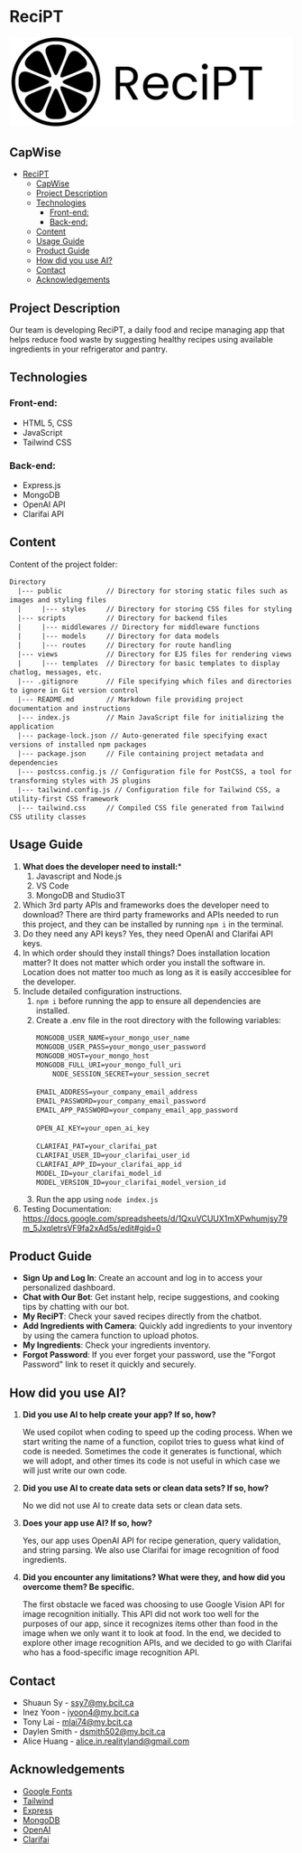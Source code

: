 # ReciPT
![Alt text](./public/image.png)
## CapWise

- [ReciPT](#recipt)
  - [CapWise](#capwise)
  - [Project Description](#project-description)
  - [Technologies](#technologies)
    - [Front-end:](#front-end)
    - [Back-end:](#back-end)
  - [Content](#content)
  - [Usage Guide](#usage-guide)
  - [Product Guide](#product-guide)
  - [How did you use AI?](#how-did-you-use-ai)
  - [Contact](#contact)
  - [Acknowledgements](#acknowledgements)


## Project Description
Our team is developing ReciPT, a daily food and recipe managing app that helps reduce food waste by suggesting healthy recipes using available ingredients in your refrigerator and pantry. 
	
## Technologies
### Front-end:
* HTML 5, CSS
* JavaScript
* Tailwind CSS
### Back-end:
* Express.js 
* MongoDB 
* OpenAI API
* Clarifai API
	
## Content
Content of the project folder:

```
Directory
  |--- public           // Directory for storing static files such as images and styling files
  |     |--- styles     // Directory for storing CSS files for styling
  |--- scripts          // Directory for backend files
  |     |--- middlewares // Directory for middleware functions
  |     |--- models     // Directory for data models
  |     |--- routes     // Directory for route handling
  |--- views            // Directory for EJS files for rendering views
  |     |--- templates  // Directory for basic templates to display chatlog, messages, etc.
  |--- .gitignore       // File specifying which files and directories to ignore in Git version control
  |--- README.md        // Markdown file providing project documentation and instructions
  |--- index.js         // Main JavaScript file for initializing the application
  |--- package-lock.json // Auto-generated file specifying exact versions of installed npm packages
  |--- package.json     // File containing project metadata and dependencies
  |--- postcss.config.js // Configuration file for PostCSS, a tool for transforming styles with JS plugins
  |--- tailwind.config.js // Configuration file for Tailwind CSS, a utility-first CSS framework
  |--- tailwind.css     // Compiled CSS file generated from Tailwind CSS utility classes

   ```



## Usage Guide
1. **What does the developer need to install:***
    1. Javascript and Node.js
    2. VS Code
    3. MongoDB and Studio3T
2. Which 3rd party APIs and frameworks does the developer need to download?
    There are third party frameworks and APIs needed to run this project, and they can be installed by running ```npm i``` in the terminal.
3. Do they need any API keys?
    Yes, they need OpenAI and Clarifai API keys.
4. In which order should they install things? Does installation location matter?
    It does not matter which order you install the software in. Location does not matter too much as long as it is easily acccesiblee for the developer.
5. Include detailed configuration instructions.
    1. ```npm i``` before running the app to ensure all dependencies are installed.
    2. Create a .env file in the root directory with  the following variables:
        ```
        MONGODB_USER_NAME=your_mongo_user_name
        MONGODB_USER_PASS=your_mongo_user_password
        MONGODB_HOST=your_mongo_host
        MONGODB_FULL_URI=your_mongo_full_uri
            NODE_SESSION_SECRET=your_session_secret

        EMAIL_ADDRESS=your_company_email_address
        EMAIL_PASSWORD=your_company_email_password
        EMAIL_APP_PASSWORD=your_company_email_app_password

        OPEN_AI_KEY=your_open_ai_key

        CLARIFAI_PAT=your_clarifai_pat
        CLARIFAI_USER_ID=your_clarifai_user_id
        CLARIFAI_APP_ID=your_clarifai_app_id
        MODEL_ID=your_clarifai_model_id
        MODEL_VERSION_ID=your_clarifai_model_version_id
        ```
    3. Run the app using `node index.js`
6. Testing Documentation:
    https://docs.google.com/spreadsheets/d/1QxuVCUUX1mXPwhumjsy79m_5JxqletrsVF9fa2xAd5s/edit#gid=0

## Product Guide

- **Sign Up and Log In**: Create an account and log in to access your personalized dashboard.
- **Chat with Our Bot**: Get instant help, recipe suggestions, and cooking tips by chatting with our bot.
- **My ReciPT**: Check your saved recipes directly from the chatbot.
- **Add Ingredients with Camera**: Quickly add ingredients to your inventory by using the camera function to upload photos.
- **My Ingredients**: Check your ingredients inventory. 
- **Forgot Password**: If you ever forget your password, use the "Forgot Password" link to reset it quickly and securely.


## How did you use AI?
1. **Did you use AI to help create your app? If so, how?**
   
   We used copilot when coding to speed up the coding process. When we start writing the name of a function, copilot tries to guess what kind of code is needed. Sometimes the code it generates is functional, which we will adopt, and other times its code is not useful in which case we will just write our own code. 
2. **Did you use AI to create data sets or clean data sets? If so, how?**
   
   No we did not use AI to create data sets or clean data sets.
3. **Does your app use AI? If so, how?**
   
   Yes, our app uses OpenAI API for recipe generation, query validation, and string parsing. We also use Clarifai for image recognition of food ingredients.
4. **Did you encounter any limitations? What were they, and how did you overcome them? Be specific.**

   The first obstacle we faced was choosing to use Google Vision API for image recognition initially. This API did not work too well for the purposes of our app, since it recognizes items other than food in the image when we only want it to look at food. In the end, we decided to explore other image recognition APIs, and we decided to go with Clarifai who has a food-specific image recognition API.

## Contact 
* Shuaun Sy - ssy7@my.bcit.ca
* Inez Yoon - iyoon4@my.bcit.ca
* Tony Lai - mlai74@my.bcit.ca
* Daylen Smith - dsmith502@my.bcit.ca
* Alice Huang - alice.in.realityland@gmail.com

## Acknowledgements 
* <a href="https://fonts.google.com/">Google Fonts</a>
* <a href="https://tailwindcss.com/">Tailwind</a>
* <a href="https://expressjs.com/">Express</a>
* <a href="https://www.mongodb.com/">MongoDB</a>
* <a href="https://openai.com/">OpenAI</a>
* <a href="https://www.clarifai.com/">Clarifai</a>